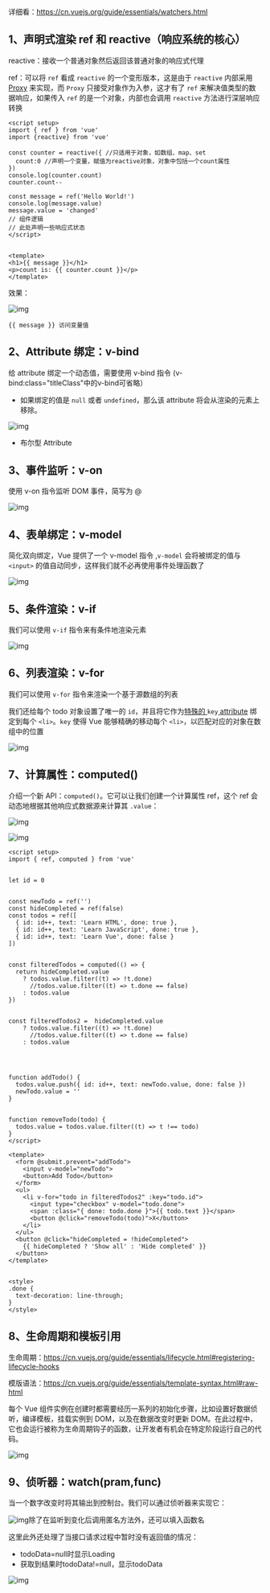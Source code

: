 详细看：https://cn.vuejs.org/guide/essentials/watchers.html

## 1、声明式渲染 ref 和 reactive（响应系统的核心）

reactive：接收一个普通对象然后返回该普通对象的响应式代理

ref：可以将 `ref` 看成 `reactive` 的一个变形版本，这是由于 `reactive` 内部采用 [Proxy](https://vue3js.cn/es6/) 来实现，而 `Proxy` 只接受对象作为入参，这才有了 `ref` 来解决值类型的数据响应，如果传入 `ref` 的是一个对象，内部也会调用 `reactive` 方法进行深层响应转换 

```
<script setup>
import { ref } from 'vue'
import {reactive} from 'vue'
  
const counter = reactive({ //只适用于对象，如数组、map、set
  count:0 //声明一个变量，赋值为reactive对象，对象中包括一个count属性
})
console.log(counter.count)
counter.count--
  
const message = ref('Hello World!')
console.log(message.value)
message.value = 'changed'
// 组件逻辑
// 此处声明一些响应式状态
</script>


<template>
<h1>{{ message }}</h1>
<p>count is: {{ counter.count }}</p>
</template>
```

效果：

![img](https://uploader.shimo.im/f/FJtwsM4obYv1sC8j.png!thumbnail?accessToken=eyJhbGciOiJIUzI1NiIsImtpZCI6ImRlZmF1bHQiLCJ0eXAiOiJKV1QifQ.eyJleHAiOjE2OTQ3NDIyNjgsImZpbGVHVUlEIjoiOTAzMEpSS0J5S3NvUDFrdyIsImlhdCI6MTY5NDc0MTk2OCwiaXNzIjoidXBsb2FkZXJfYWNjZXNzX3Jlc291cmNlIiwidXNlcklkIjo5MDUyNzEzN30.pTmkyhH60L2EJK-c9DlMEH25IVPPDzwLvsbR8J1ebvg)

```
{{ message }} 访问变量值
```

## 2、Attribute 绑定：v-bind

给 attribute 绑定一个动态值，需要使用 v-bind 指令 (v-bind:class="titleClass"中的v-bind可省略）

- 如果绑定的值是 `null` 或者 `undefined`，那么该 attribute 将会从渲染的元素上移除。 

![img](https://uploader.shimo.im/f/Rldp1joej1sJqoCy.png!thumbnail?accessToken=eyJhbGciOiJIUzI1NiIsImtpZCI6ImRlZmF1bHQiLCJ0eXAiOiJKV1QifQ.eyJleHAiOjE2OTQ3NDIyNjgsImZpbGVHVUlEIjoiOTAzMEpSS0J5S3NvUDFrdyIsImlhdCI6MTY5NDc0MTk2OCwiaXNzIjoidXBsb2FkZXJfYWNjZXNzX3Jlc291cmNlIiwidXNlcklkIjo5MDUyNzEzN30.pTmkyhH60L2EJK-c9DlMEH25IVPPDzwLvsbR8J1ebvg)

 

- 布尔型 Attribute

 

## 3、事件监听：v-on

使用 v-on 指令监听 DOM 事件，简写为 @

 

![img](https://uploader.shimo.im/f/QdLmLW8flUlW6X5h.png!thumbnail?accessToken=eyJhbGciOiJIUzI1NiIsImtpZCI6ImRlZmF1bHQiLCJ0eXAiOiJKV1QifQ.eyJleHAiOjE2OTQ3NDIyNjgsImZpbGVHVUlEIjoiOTAzMEpSS0J5S3NvUDFrdyIsImlhdCI6MTY5NDc0MTk2OCwiaXNzIjoidXBsb2FkZXJfYWNjZXNzX3Jlc291cmNlIiwidXNlcklkIjo5MDUyNzEzN30.pTmkyhH60L2EJK-c9DlMEH25IVPPDzwLvsbR8J1ebvg)

 

## 4、表单绑定：v-model

简化双向绑定，Vue 提供了一个 v-model 指令 ,`v-model` 会将被绑定的值与 `<input>` 的值自动同步，这样我们就不必再使用事件处理函数了 

![img](https://uploader.shimo.im/f/swr4TInEPz9NumlG.png!thumbnail?accessToken=eyJhbGciOiJIUzI1NiIsImtpZCI6ImRlZmF1bHQiLCJ0eXAiOiJKV1QifQ.eyJleHAiOjE2OTQ3NDIyNjgsImZpbGVHVUlEIjoiOTAzMEpSS0J5S3NvUDFrdyIsImlhdCI6MTY5NDc0MTk2OCwiaXNzIjoidXBsb2FkZXJfYWNjZXNzX3Jlc291cmNlIiwidXNlcklkIjo5MDUyNzEzN30.pTmkyhH60L2EJK-c9DlMEH25IVPPDzwLvsbR8J1ebvg)

## 5、条件渲染：v-if

我们可以使用 `v-if` 指令来有条件地渲染元素 

![img](https://uploader.shimo.im/f/V9dtCkfS1IoaMrwW.png!thumbnail?accessToken=eyJhbGciOiJIUzI1NiIsImtpZCI6ImRlZmF1bHQiLCJ0eXAiOiJKV1QifQ.eyJleHAiOjE2OTQ3NDIyNjgsImZpbGVHVUlEIjoiOTAzMEpSS0J5S3NvUDFrdyIsImlhdCI6MTY5NDc0MTk2OCwiaXNzIjoidXBsb2FkZXJfYWNjZXNzX3Jlc291cmNlIiwidXNlcklkIjo5MDUyNzEzN30.pTmkyhH60L2EJK-c9DlMEH25IVPPDzwLvsbR8J1ebvg)

## 6、列表渲染：v-for

我们可以使用 `v-for` 指令来渲染一个基于源数组的列表 

我们还给每个 todo 对象设置了唯一的 `id`，并且将它作为[特殊的 ](https://cn.vuejs.org/api/built-in-special-attributes.html#key)`key`[ attribute](https://cn.vuejs.org/api/built-in-special-attributes.html#key) 绑定到每个 `<li>`。`key` 使得 Vue 能够精确的移动每个 `<li>`，以匹配对应的对象在数组中的位置 

![img](https://uploader.shimo.im/f/KrO7bZMPjR6P1Mrc.png!thumbnail?accessToken=eyJhbGciOiJIUzI1NiIsImtpZCI6ImRlZmF1bHQiLCJ0eXAiOiJKV1QifQ.eyJleHAiOjE2OTQ3NDIyNjgsImZpbGVHVUlEIjoiOTAzMEpSS0J5S3NvUDFrdyIsImlhdCI6MTY5NDc0MTk2OCwiaXNzIjoidXBsb2FkZXJfYWNjZXNzX3Jlc291cmNlIiwidXNlcklkIjo5MDUyNzEzN30.pTmkyhH60L2EJK-c9DlMEH25IVPPDzwLvsbR8J1ebvg)

## 7、计算属性：computed()

介绍一个新 API：`computed()`。它可以让我们创建一个计算属性 ref，这个 ref 会动态地根据其他响应式数据源来计算其 `.value`： 

![img](https://uploader.shimo.im/f/KUmdVTRiapszws6F.png!thumbnail?accessToken=eyJhbGciOiJIUzI1NiIsImtpZCI6ImRlZmF1bHQiLCJ0eXAiOiJKV1QifQ.eyJleHAiOjE2OTQ3NDIyNjgsImZpbGVHVUlEIjoiOTAzMEpSS0J5S3NvUDFrdyIsImlhdCI6MTY5NDc0MTk2OCwiaXNzIjoidXBsb2FkZXJfYWNjZXNzX3Jlc291cmNlIiwidXNlcklkIjo5MDUyNzEzN30.pTmkyhH60L2EJK-c9DlMEH25IVPPDzwLvsbR8J1ebvg)

![img](https://uploader.shimo.im/f/9BxVdSDuBwoQSK3H.png!thumbnail?accessToken=eyJhbGciOiJIUzI1NiIsImtpZCI6ImRlZmF1bHQiLCJ0eXAiOiJKV1QifQ.eyJleHAiOjE2OTQ3NDIyNjgsImZpbGVHVUlEIjoiOTAzMEpSS0J5S3NvUDFrdyIsImlhdCI6MTY5NDc0MTk2OCwiaXNzIjoidXBsb2FkZXJfYWNjZXNzX3Jlc291cmNlIiwidXNlcklkIjo5MDUyNzEzN30.pTmkyhH60L2EJK-c9DlMEH25IVPPDzwLvsbR8J1ebvg)

```
<script setup>
import { ref, computed } from 'vue'


let id = 0


const newTodo = ref('')
const hideCompleted = ref(false)
const todos = ref([
  { id: id++, text: 'Learn HTML', done: true },
  { id: id++, text: 'Learn JavaScript', done: true },
  { id: id++, text: 'Learn Vue', done: false }
])


const filteredTodos = computed(() => {
  return hideCompleted.value
    ? todos.value.filter((t) => !t.done)
 	  //todos.value.filter((t) => t.done == false)
    : todos.value
})


const filteredTodos2 =  hideCompleted.value
    ? todos.value.filter((t) => !t.done)
 	  //todos.value.filter((t) => t.done == false)
    : todos.value




function addTodo() {
  todos.value.push({ id: id++, text: newTodo.value, done: false })
  newTodo.value = ''
}


function removeTodo(todo) {
  todos.value = todos.value.filter((t) => t !== todo)
}
</script>
```

 

 

```
<template>
  <form @submit.prevent="addTodo">
    <input v-model="newTodo">
    <button>Add Todo</button>
  </form>
  <ul>
    <li v-for="todo in filteredTodos2" :key="todo.id">
      <input type="checkbox" v-model="todo.done">
      <span :class="{ done: todo.done }">{{ todo.text }}</span>
      <button @click="removeTodo(todo)">X</button>
    </li>
  </ul>
  <button @click="hideCompleted = !hideCompleted">
    {{ hideCompleted ? 'Show all' : 'Hide completed' }}
  </button>
</template>


<style>
.done {
  text-decoration: line-through;
}
</style>
```

## 8、生命周期和模板引用

生命周期：https://cn.vuejs.org/guide/essentials/lifecycle.html#registering-lifecycle-hooks

模版语法：https://cn.vuejs.org/guide/essentials/template-syntax.html#raw-html

每个 Vue 组件实例在创建时都需要经历一系列的初始化步骤，比如设置好数据侦听，编译模板，挂载实例到 DOM，以及在数据改变时更新 DOM。在此过程中，它也会运行被称为生命周期钩子的函数，让开发者有机会在特定阶段运行自己的代码。

![img](https://uploader.shimo.im/f/b1Opxh4NvCP5ksC5.png!thumbnail?accessToken=eyJhbGciOiJIUzI1NiIsImtpZCI6ImRlZmF1bHQiLCJ0eXAiOiJKV1QifQ.eyJleHAiOjE2OTQ3NDIyNjgsImZpbGVHVUlEIjoiOTAzMEpSS0J5S3NvUDFrdyIsImlhdCI6MTY5NDc0MTk2OCwiaXNzIjoidXBsb2FkZXJfYWNjZXNzX3Jlc291cmNlIiwidXNlcklkIjo5MDUyNzEzN30.pTmkyhH60L2EJK-c9DlMEH25IVPPDzwLvsbR8J1ebvg)

 

## 9、侦听器：watch(pram,func)

当一个数字改变时将其输出到控制台。我们可以通过侦听器来实现它：

![img](https://uploader.shimo.im/f/gELUTlmjzXAzbzxR.png!thumbnail?accessToken=eyJhbGciOiJIUzI1NiIsImtpZCI6ImRlZmF1bHQiLCJ0eXAiOiJKV1QifQ.eyJleHAiOjE2OTQ3NDIyNjgsImZpbGVHVUlEIjoiOTAzMEpSS0J5S3NvUDFrdyIsImlhdCI6MTY5NDc0MTk2OCwiaXNzIjoidXBsb2FkZXJfYWNjZXNzX3Jlc291cmNlIiwidXNlcklkIjo5MDUyNzEzN30.pTmkyhH60L2EJK-c9DlMEH25IVPPDzwLvsbR8J1ebvg)除了在监听到变化后调用匿名方法外，还可以填入函数名

这里此外还处理了当接口请求过程中暂时没有返回值的情况：

- todoData=null时显示Loading
- 获取到结果时todoData!=null，显示todoData

![img](https://uploader.shimo.im/f/XOGlNevqoMgDHKZV.png!thumbnail?accessToken=eyJhbGciOiJIUzI1NiIsImtpZCI6ImRlZmF1bHQiLCJ0eXAiOiJKV1QifQ.eyJleHAiOjE2OTQ3NDIyNjgsImZpbGVHVUlEIjoiOTAzMEpSS0J5S3NvUDFrdyIsImlhdCI6MTY5NDc0MTk2OCwiaXNzIjoidXBsb2FkZXJfYWNjZXNzX3Jlc291cmNlIiwidXNlcklkIjo5MDUyNzEzN30.pTmkyhH60L2EJK-c9DlMEH25IVPPDzwLvsbR8J1ebvg)